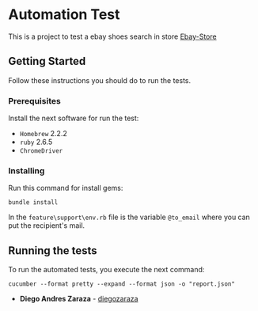 # Automation Test

This is a project to test a ebay shoes search in store [Ebay-Store](http://www.ebay.com/)

## Getting Started

Follow these instructions you should do to run the tests.

### Prerequisites

Install the next software for run the test:

 - `Homebrew` 2.2.2
 - `ruby` 2.6.5
 - `ChromeDriver`

### Installing

Run this command for install gems:

```
bundle install
```

In the `feature\support\env.rb` file is the variable `@to_email` where you can put the recipient's mail.

## Running the tests

To run the automated tests, you execute the next command:

```
cucumber --format pretty --expand --format json -o "report.json"
```

* **Diego Andres Zaraza** - [diegozaraza](https://github.com/diegozaraza)
